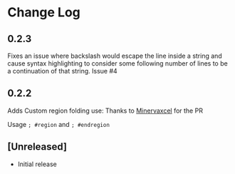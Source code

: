 # Change Log

## 0.2.3
Fixes an issue where backslash would escape the line inside a string and cause
syntax highlighting to consider some following number of lines to be a
continuation of that string. Issue #4

## 0.2.2
Adds Custom region folding use: Thanks to [Minervaxcel](https://github.com/Minervaxcel) for the PR

Usage `; #region` and `; #endregion`

## [Unreleased]
- Initial release
